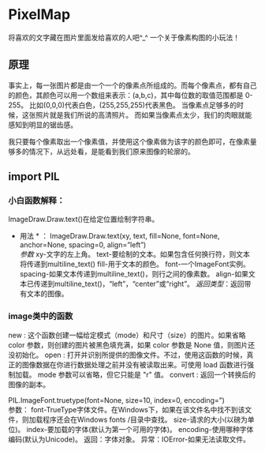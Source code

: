 # PixelMap

将喜欢的文字藏在图片里面发给喜欢的人吧^_^
一个关于像素构图的小玩法！

## 原理

事实上，每一张图片都是由一个一个的像素点所组成的。而每个像素点，都有自己的颜色，其颜色可以用一个数组来表示：(a,b,c)，其中每位数的取值范围都是 0-255。
比如(0,0,0)代表白色，(255,255,255)代表黑色。
当像素点足够多的时候，这张照片就是我们所说的高清照片。
而如果当像素点太少，我们的肉眼就能感知到明显的锯齿感。

我只要每个像素取出一个像素值，并使用这个像素做为该字的颜色即可，在像素量够多的情况下，从远处看，是能看到我们原来图像的轮廓的。

## import PIL

### 小白函数解释：

ImageDraw.Draw.text()在给定位置绘制字符串。
* 用法 * ：
ImageDraw.Draw.text(xy, text, fill=None, font=None, anchor=None, spacing=0, align=”left”)    
*参数*
xy-文字的左上角。
text-要绘制的文本。如果包含任何换行符，则文本将传递到multiline_text()
fill-用于文本的颜色。
font-一个ImageFont实例。
spacing-如果文本传递到multiline_text()，则行之间的像素数。
align-如果文本已传递到multiline_text()，“left”，“center”或“right”。
*返回类型*：返回带有文本的图像。

### image类中的函数

new : 这个函数创建一幅给定模式（mode）和尺寸（size）的图片。如果省略 color 参数，则创建的图片被黑色填充满，如果 color 参数是 None 值，则图片还没初始化。
open : 打开并识别所提供的图像文件。不过，使用这函数的时候，真正的图像数据在你进行数据处理之前并没有被读取出来。可使用 load 函数进行强制加载。 mode 参数可以省略，但它只能是 "r" 值。
convert : 返回一个转换后的图像的副本。

PIL.ImageFont.truetype(font=None, size=10, index=0, encoding=”)  
参数：
font-TrueType字体文件。在Windows下，如果在该文件名中找不到该文件，则加载程序还会在Windows fonts /目录中查找。
size-请求的大小(以磅为单位)。
index-要加载的字体(默认为第一个可用的字体)。
encoding-使用哪种字体编码(默认为Unicode)。
返回：字体对象。
异常：IOError-如果无法读取文件。



